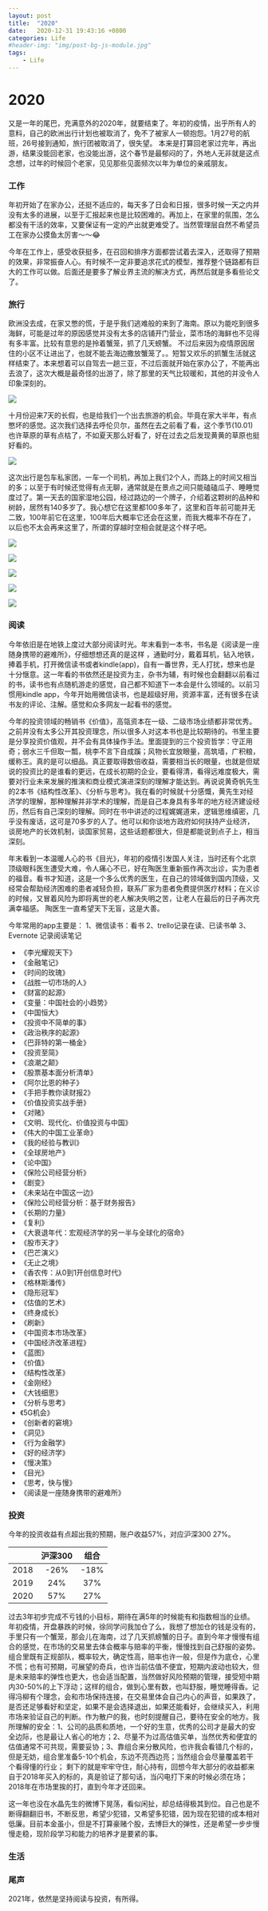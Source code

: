 ```yaml
---
layout: post
title:  "2020"
date:   2020-12-31 19:43:16 +0800
categories: Life
#header-img: "img/post-bg-js-module.jpg"
tags:
    - Life
---
```



# 2020


又是一年的尾巴，充满意外的2020年，就要结束了。年初的疫情，出乎所有人的意料，自己的欧洲出行计划也被取消了，免不了被家人一顿抱怨。1月27号的航班，26号接到通知，旅行团被取消了，很失望。
本来是打算回老家过完年，再出游，结果没能回老家，也没能出游，这个春节是最郁闷的了，外地人无非就是这点念想，过年的时候回个老家，见见那些见面频次以年为单位的亲戚朋友。


### 工作

年初开始了在家办公，还挺不适应的，每天多了日会和日报，很多时候一天之内并没有太多的进展，以至于汇报起来也是比较困难的。再加上，在家里的氛围，怎么都没有干活的效率，又要保证有一定的产出就更难受了。当然管理层自然不希望员工在家办公摸鱼太厉害～～😂

今年在工作上，感受收获挺多，在召回和排序方面都尝试着去深入，还取得了预期的效果，非常振奋人心。有时候不一定非要追求花式的模型，推荐整个链路都有巨大的工作可以做。后面还是要多了解业界主流的解决方式，再然后就是多看些论文了。


### 旅行

欧洲没去成，在家又憋的慌，于是乎我们逃难般的来到了海南。原以为能吃到很多海鲜，可能是过年的原因感觉并没有太多的店铺开门营业，菜市场的海鲜也不见得有多丰富。比较有意思的是拎着蟹笼，抓了几天螃蟹。
不过后来因为疫情原因居住的小区不让进出了，也就不能去海边撒放蟹笼了。。短暂又欢乐的抓蟹生活就这样结束了。本来想着可以自驾去一趟三亚，不过后面就开始在家办公了，不能再出去浪了，这次大概是最奇怪的出游了，除了那里的天气比较暖和，其他的并没令人印象深刻的。

![](/img/article/2020/IMG_0895.jpeg)


十月份迎来7天的长假，也是给我们一个出去旅游的机会。毕竟在家大半年，有点憋坏的感觉。这次我们选择去呼伦贝尔，虽然在去之前看了看，这个季节(10.01)也许草原的草有点枯了，不如夏天那么好看了，好在过去之后发现黄黄的草原也挺好看的。

![](/img/article/2020/IMG_2058.jpeg)

这次出行是包车私家团，一车一个司机，再加上我们2个人，而路上的时间又相当的多；以至于有时候还觉得有点无聊，通常就是在景点之间只能磕磕瓜子、睡睡觉度过了。第一天去的国家湿地公园，经过路边的一个牌子，介绍着这颗树的品种和树龄，居然有140多岁了。我心想它在这里都100多年了，这里和百年前可能并无二致，100年前它在这里，100年后大概率它还会在这里，而我大概率不存在了，以后也不太会再来这里了，所谓的穿越时空相会就是这个样子吧。

![](/img/article/2020/IMG_1989.jpeg)

![](/img/article/2020/IMG_2010.jpeg)

![](/img/article/2020/IMG_2043.jpeg)

![](/img/article/2020/IMG_2078.jpeg)

![](/img/article/2020/IMG_1978.jpeg)


### 阅读

今年依旧是在地铁上度过大部分阅读时光。年末看到一本书，书名是《阅读是一座随身携带的避难所》，仔细想想还真的是这样 ，通勤时分，戴着耳机，钻入地铁，捧着手机，打开微信读书或者kindle(app)，自有一番世界，无人打扰，想来也是十分惬意。这一年看的书依然还是投资为主，杂书为辅，有时候也会翻翻以前看过的书，读书也有点随机游走的感觉，自己都不知道下一本会是什么领域的。以前习惯用kindle app，今年开始用微信读书，也是超级好用，资源丰富，还有很多在读书友的评论、注解。感觉和众多网友一起看书的感觉。

今年的投资领域的畅销书《价值》，高瓴资本在一级、二级市场业绩都非常优秀。之前并没有太多公开其投资理念，所以很多人对这本书也是比较期待的。书里主要是分享投资价值观，并不会有具体操作手法。里面提到的三个投资哲学：守正用奇；弱水三千但取一瓢，桃李不言下自成蹊；风物长宜放眼量，高筑墙，广积粮，缓称王。真的是可以细品。真正要取得数倍收益，需要相当长的眼量，也就是但斌说的投资比的是谁看的更远，在成长初期的企业，要看得清，看得远难度极大，需要对行业未来发展的推演和商业模式演进深刻的理解才能达到。再说说黄奇帆先生的2本书《结构性改革》、《分析与思考》。我在看的时候就十分感慨，黄先生对经济学的理解，那种理解并非学术的理解，而是自己本身具有多年的地方经济建设经历，然后有自己深刻的理解。同时在书中讲述的过程娓娓道来，逻辑思维缜密，几乎没有废话，这可是70多岁的人了。他可以和你谈地方政府如何扶持产业经济，谈房地产的长效机制，谈国家贸易，这些话题都很大，但是都能说到点子上，相当深刻。

年末看到一本温暖人心的书《目光》，年初的疫情引发国人关注，当时还有个北京顶级眼科医生遭受大难，令人痛心不已，好在陶医生重新振作再次出诊，实为患者的福音。看书才知道，这是一个多么优秀的医生，在自己的领域做到国内顶级，又经常会帮助经济困难的患者减轻负担，联系厂家为患者免费提供医疗材料；在义诊的时候，又冒着风险为即将离世的老人解决失明之苦，让老人在最后的日子再次充满幸福感。
陶医生一直希望天下无盲，这是大善。




今年常用的app主要是：
1、微信读书：看书
2、trello记录在读、已读书单
3、Evernote 记录阅读笔记



* 《李光耀观天下》
* 《金融笔记》
* 《时间的玫瑰》
* 《战胜一切市场的人》
* 《财富的起源》
* 《变量：中国社会的小趋势》
* 《中国恒大》
* 《投资中不简单的事》
* 《政治秩序的起源》
* 《巴菲特的第一桶金》
* 《投资至简》
* 《浪潮之颠》
* 《股票基本面分析清单》
* 《阿尔比恩的种子》
* 《手把手教你读财报2》
* 《价值投资实战手册》
* 《对赌》
* 《文明、现代化、价值投资与中国》
* 《伟大的中国工业革命》
* 《我的经验与教训》
* 《全球房地产》
* 《论中国》
* 《保险公司经营分析》
* 《剧变》
* 《未来站在中国这一边》
* 《保险公司经营分析：基于财务报告》
* 《长期的力量》
* 《复利》
* 《大衰退年代：宏观经济学的另一半与全球化的宿命》
* 《股市天才》
* 《巴芒演义》
* 《无止之境》
* 《香农传：从0到1开创信息时代》
* 《格林斯潘传》
* 《隐形冠军》
* 《估值的艺术》
* 《终身成长》
* 《刷新》
* 《中国资本市场改革》
* 《中国经济改革进程》
* 《蓝图》
* 《价值》
* 《结构性改革》
* 《金刚经》
* 《大钱细思》
* 《分析与思考》
* 《5G机会》
* 《创新者的窘境》
* 《洞见》
* 《行为金融学》
* 《好的经济学》
* 《慢决策》
* 《目光》
* 《思考，快与慢》
* 《阅读是一座随身携带的避难所》





### 投资

今年的投资收益有点超出我的预期，账户收益57%，对应沪深300 27%。


||沪深300|组合|
|:--:|:--:|:--:|
|2018|-26%|-18%|
|2019|24%|37%|
|2020|57%|27%|

过去3年初步完成不亏钱的小目标，期待在满5年的时候能有和指数相当的业绩。年初疫情，开盘暴跌的时候，徐同学问我加仓了么，我想了想加仓的钱是没有的，手里只有一个蟹笼，那会儿在海南，过了几天抓螃蟹的日子。直到今年才慢慢有组合的感觉，在市场的交易里去体会概率与赔率的平衡，慢慢找到自己舒服的姿势。
组合里既有正规部队，概率较大，确定性高，赔率也许一般，但是作为底仓，心里不慌；也有可预期，可展望的奇兵，也许当前估值不便宜，短期内波动也较大，但是未来赔率的弹性也更大，也会适当配置，当然做好风险预期的管理，接受短中期内30-50%的上下浮动；这样的组合，做到心里有数，也叫舒服，睡觉睡得香。记得冯柳有个理念，会和市场保持连接，在交易里体会自己内心的声音，如果跌了，是否还足够看好和坚定，如果不是会选择退出，如果还能看好，会继续买入，利用市场来验证自己的判断。作为散户的我，也时刻提醒自己，要待在安全的地方。我所理解的安全：1、公司的品质和质地，一个好的生意，优秀的公司才是最大的安全边际，也是最让人省心的地方；2、尽量不为过高估值买单，当然优秀和便宜的估值通常不可共现，需要妥协；3、靠组合来分散风险，也许我会看错几个标的，但是无妨，组合里准备5-10个机会，东边不亮西边亮；当然组合会尽量覆盖若干个看得懂的行业；
剩下的就是牢牢守住，耐心持有，回想今年大部分的收益都来自于2018年买入的标的，真是验证了那句话，当闪电打下来的时候必须在场；2018年在市场里挨的打，直到今年才还回来。

这一年也没在水晶先生的微博下晃荡，看似闲扯，却总结得极其到位。自己也是不断得翻翻旧书，不断反思，希望少犯错，又希望多犯错，因为现在犯错的成本相对低廉。目前本金虽小，但是不打算豪赌个股，去博巨大的弹性，还是希望一步步慢慢走稳，现阶段学习和能力的培养才是要紧的事。


### 生活


### 尾声

2021年，依然是坚持阅读与投资，有所得。




